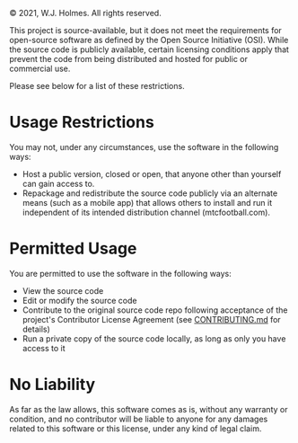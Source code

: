 &copy; 2021, W.J. Holmes. All rights reserved.

This project is source-available, but it does not meet the requirements for open-source software as defined by the Open Source Initiative (OSI). While the source code is publicly available, certain licensing conditions apply that prevent the code from being distributed and hosted for public or commercial use.

Please see below for a list of these restrictions.

# Usage Restrictions

You may not, under any circumstances, use the software in the following ways:
- Host a public version, closed or open, that anyone other than yourself can gain access to.
- Repackage and redistribute the source code publicly via an alternate means (such as a mobile app) that allows others to install and run it independent of its intended distribution channel (mtcfootball.com).

# Permitted Usage

You are permitted to use the software in the following ways:
- View the source code
- Edit or modify the source code
- Contribute to the original source code repo following acceptance of the project's Contributor License Agreement (see [CONTRIBUTING.md](https://github.com/wjh18/mtc-football/blob/master/CONTRIBUTING.md) for details)
- Run a private copy of the source code locally, as long as only you have access to it

# No Liability

As far as the law allows, this software comes as is, without any warranty or condition, and no contributor will be liable to anyone for any damages related to this software or this license, under any kind of legal claim.